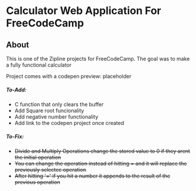 # Calculator Web Application For FreeCodeCamp

## About
This is one of the Zipline projects for FreeCodeCamp. The goal was to make a fully functional calculator 

Project comes with a codepen preview: placeholder

##### To-Add:
* C function that only clears the buffer
* Add Square root funcionality
* Add negative number functionality
* Add link to the codepen project once created

##### To-Fix:
* ~~Divide and Multiply Operations change the stored value to 0 if they arent the initial operation~~
* ~~You can change the operation instead of hitting = and it will replace the previously selectec operation~~
* ~~After hitting '=' if you hit a number it appends to the result of the previous operation~~